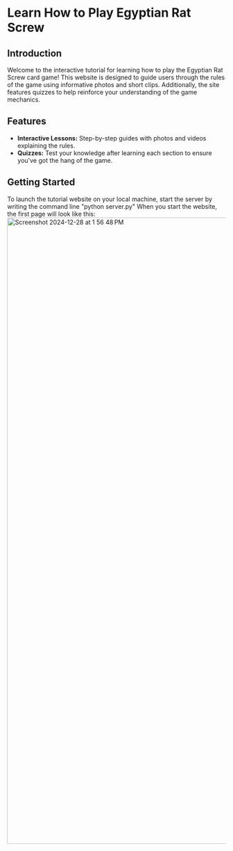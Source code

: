 # Learn How to Play Egyptian Rat Screw

## Introduction
Welcome to the interactive tutorial for learning how to play the Egyptian Rat Screw card game! This website is designed to guide users through the rules of the game using informative photos and short clips. Additionally, the site features quizzes to help reinforce your understanding of the game mechanics.

## Features
- **Interactive Lessons:** Step-by-step guides with photos and videos explaining the rules.
- **Quizzes:** Test your knowledge after learning each section to ensure you've got the hang of the game.

## Getting Started
To launch the tutorial website on your local machine, start the server by writing the command line "python server.py" When you start the website, the first page will look like this:
<img width="1440" alt="Screenshot 2024-12-28 at 1 56 48 PM" src="https://github.com/user-attachments/assets/989b2b9f-587b-4e98-9e7b-551c839ccc00" />

